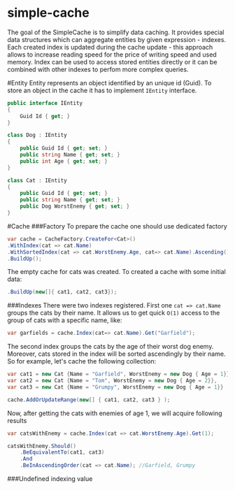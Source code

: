 # simple-cache
The goal of the SimpleCache is to simplify data caching. It provides special data structures which can aggregate entities by given expression - indexes. Each created index is updated during the cache update - this approach allows to increase reading speed for the price of writing speed and used memory. Index can be used to access stored entities directly or it can be combined with other indexes to perfom more complex queries.

#Entity
Entity represents an object identified by an unique id (Guid). To store an object in the cache it has to implement `IEntity` interface.

```c#
public interface IEntity
{
    Guid Id { get; }
}

class Dog : IEntity
{
    public Guid Id { get; set; }
    public string Name { get; set; }
    public int Age { get; set; }
}

class Cat : IEntity
{
    public Guid Id { get; set; }
    public string Name { get; set; }
    public Dog WorstEnemy { get; set; }
}
```

#Cache
###Factory
To prepare the cache one should use dedicated factory

```c#
var cache = CacheFactory.CreateFor<Cat>()
.WithIndex(cat => cat.Name)
.WithSortedIndex(cat => cat.WorstEnemy.Age, cat=> cat.Name).Ascending()
.BuildUp();
```
The empty cache for cats was created. To created a cache with some initial data:

```c#
.BuildUp(new[]{ cat1, cat2, cat3});
```
###Indexes
There were two indexes registered. First one `cat => cat.Name` groups the cats by their name. It allows us to get quick `O(1)` access to the group of cats with a specific name, like:

```c#
var garfields = cache.Index(cat=> cat.Name).Get("Garfield");
```
The second index groups the cats by the age of their worst dog enemy. Moreover, cats stored in the index will be sorted ascendingly by their name. So for example, let's cache the following collection:

```c#
var cat1 = new Cat {Name = "Garfield", WorstEnemy = new Dog { Age = 1}};
var cat2 = new Cat {Name = "Tom", WorstEnemy = new Dog { Age = 2}},
var cat3 = new Cat {Name = "Grumpy", WorstEnemy = new Dog { Age = 1}}

cache.AddOrUpdateRange(new[] { cat1, cat2, cat3 } );
```
Now, after getting the cats with enemies of age 1, we will acquire following results

```c#
var catsWithEnemy = cache.Index(cat => cat.WorstEnemy.Age).Get(1);

catsWithEnemy.Should()
    .BeEquivalentTo(cat1, cat3)
    .And
    .BeInAscendingOrder(cat => cat.Name); //Garfield, Grumpy
```
###Undefined indexing value
